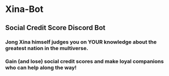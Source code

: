 # Xina-Bot
## Social Credit Score Discord Bot

### Jong Xina himself judges you on YOUR knowledge about the greatest nation in the multiverse.
### Gain (and lose) social credit scores and make loyal companions who can help along the way!
